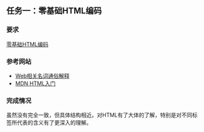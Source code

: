 ## 任务一：零基础HTML编码

### 要求

[零基础HTML编码](http://ife.baidu.com/course/detail/id/90)

### 参考网站

- [Web相关名词通俗解释](https://www.zhihu.com/question/22689579)
- [MDN HTML入门](https://developer.mozilla.org/zh-CN/docs/Web/Guide/HTML/Introduction)

### 完成情况

虽然没有完全一致，但具体结构相近。对HTML有了大体的了解，特别是对不同标签所代表的含义有了更深入的理解。





